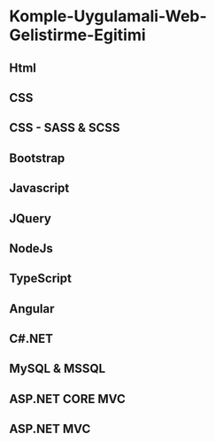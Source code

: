 # Komple-Uygulamali-Web-Gelistirme-Egitimi

## Html
## CSS
## CSS - SASS & SCSS
## Bootstrap
## Javascript
## JQuery
## NodeJs
## TypeScript
## Angular
## C#.NET
## MySQL & MSSQL
## ASP.NET CORE MVC
## ASP.NET MVC
